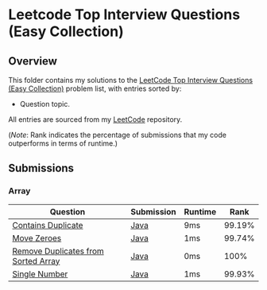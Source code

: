 # Leetcode Top Interview Questions (Easy Collection)

## Overview
This folder contains my solutions to the [LeetCode Top Interview Questions (Easy Collection)](https://leetcode.com/explore/interview/card/top-interview-questions-easy/) problem list,
with entries sorted by:
- Question topic.

All entries are sourced from my [LeetCode](https://github.com/shumarb/leetcode) repository.

(*Note*: Rank indicates the percentage of submissions that my code outperforms in terms of runtime.)

## Submissions
### Array
| Question                                                                                                              | Submission                                                                                             | Runtime | Rank   |
|-----------------------------------------------------------------------------------------------------------------------|--------------------------------------------------------------------------------------------------------|---------|--------|
| [Contains Duplicate](https://leetcode.com/problems/contains-duplicate/description/)                                   | [Java](https://github.com/shumarb/leetcode/blob/main/submissions/ContainsDuplicate.java)               | 9ms     | 99.19% |
| [Move Zeroes](https://leetcode.com/problems/move-zeroes/description/)                                                 | [Java](https://github.com/shumarb/leetcode/blob/main/submissions/MoveZeroes.java)                      | 1ms     | 99.74% |
| [Remove Duplicates from Sorted Array](https://leetcode.com/problems/remove-duplicates-from-sorted-array/description/) | [Java](https://github.com/shumarb/leetcode/blob/main/submissions/RemoveDuplicatesFromSortedArray.java) | 0ms     | 100%   |
| [Single Number](https://leetcode.com/problems/single-number/description/)                                             | [Java](https://github.com/shumarb/leetcode/blob/main/submissions/SingleNumber.java)                    | 1ms     | 99.93% |
